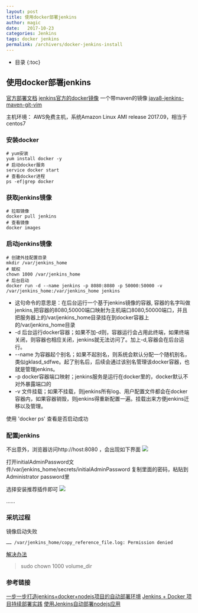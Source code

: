 ```yaml
---
layout: post
title: 使用docker部署jenkins
author: magic
date:   2017-10-23
categories: Jenkins
tags: docker jenkins
permalink: /archivers/docker-jenkins-install
---
```

* 目录
{:toc}

## 使用docker部署jenkins
[官方部署文档](https://hub.docker.com/_/jenkins/)
[jenkins官方的docker镜像](https://hub.docker.com/_/jenkins/)
一个带maven的镜像
[java8-jenkins-maven-git-vim](https://hub.docker.com/r/lw96/java8-jenkins-maven-git-vim/)

主机环境：
AWS免费主机，系统Amazon Linux AMI release 2017.09，相当于centos7

### 安装docker

```
# yum安装
yum install docker -y
# 启动docker服务
service docker start
# 查看docker进程
ps -ef|grep docker
```

### 获取jenkins镜像

```
# 拉取镜像
docker pull jenkins
# 查看镜像
docker images
```

### 启动jenkins镜像
```
# 创建外挂配置目录
mkdir /var/jenkins_home
# 赋权
chown 1000 /var/jenkins_home
# 后台启动
docker run -d --name jenkins -p 8080:8080 -p 50000:50000 -v /var/jenkins_home:/var/jenkins_home jenkins
```

- 这句命令的意思是：在后台运行一个基于jenkins镜像的容器, 容器的名字叫做 jenkins,把容器的8080,50000端口映射为主机端口8080,50000端口，并且把服务器上的/var/jenkins_home目录挂在到docker容器上的/var/jenkins_home目录
- -d 后台运行docker容器；如果不加-d则，容器运行会占用此终端，如果终端关闭，则容器也相应关闭，jenkins就无法访问了。加上-d,容器会在后台运行。
- --name 为容器起个别名；如果不起别名，则系统会默认分配一个随机别名，类似gklasd_sdfwe。起了别名后，后续会通过该别名管理该docker容器，也就是管理jenkins。
- -p docker容器端口映射；jenkins服务是运行在docker里的，docker默认不对外暴露端口的
- -v 文件挂载；如果不挂载，则jenkins所有log、用户配置文件都会在docker容器内，如果容器销毁，则jenkins得重新配置一遍。挂载出来方便jenkins迁移以及管理。

使用 'docker ps' 查看是否启动成功

### 配置jenkins

不出意外，浏览器访问http://host:8080 ，会出现如下界面
![](http://upload-images.jianshu.io/upload_images/1300665-dbdf6cbc78e7d23c.jpg?imageMogr2/auto-orient/strip%7CimageView2/2/w/1240)

打开initialAdminPassword文件/var/jenkins_home/secrets/initialAdminPassword
复制里面的密码，粘贴到Administrator password里

选择安装推荐插件即可
![](http://upload-images.jianshu.io/upload_images/1300665-85ac0e0e4e8ce926.jpg?imageMogr2/auto-orient/strip%7CimageView2/2/w/1240)

……

### 采坑过程
镜像启动失败
```
…… /var/jenkins_home/copy_reference_file.log: Permission denied
```
[解决办法](https://github.com/jenkinsci/docker/issues/177)

> sudo chown 1000 volume_dir

### 参考链接

[一步一步打造jenkins+docker+nodejs项目的自动部署环境](http://www.jianshu.com/p/052a2401595a)
[Jenkins + Docker 项目持续部署实践](https://blog.kinpzz.com/2017/06/08/jenkins-docker-ci-cd/)
[使用Jenkins自动部署nodejs应用](http://rrestjs.lofter.com/post/80f11_3e80927)

